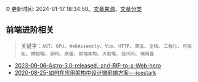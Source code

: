 :alarm_clock: 更新时间: 2024-01-17 18:34:50。[文章来源](/README.md)、[文章分类](/TAGS.md)

## 前端进阶相关


> 关键字：`AST`、`GPU`、`WebAssembly`、`Vim`、`HTTP`、`算法`、`全栈`、`工程化`、`可视化`、`微前端`、`源码`、`原理`、`前端架构`、`大前端`、`低代码`、`编辑器`



- [2023-09-06-Astro-3.0-released,-and-RIP-to-a-Web-hero](https://frontendfoc.us/issues/608) 
- [2020-08-25-如何在应用架构中设计微前端方案---icestark](https://fed.taobao.org/blog/taofed/do71ct/xgmaz3) 
